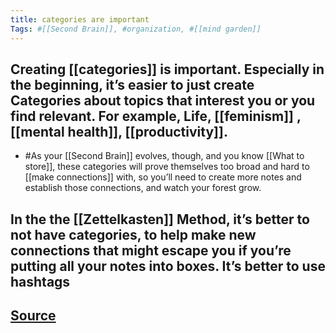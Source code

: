 ```yaml
---
title: categories are important
Tags: #[[Second Brain]], #organization, #[[mind garden]]
---
```


## Creating [[categories]] is important. Especially in the beginning, it’s easier to just create Categories about topics that interest you or you find relevant. For example, Life, [[feminism]] , [[mental health]], [[productivity]].
- #As your [[Second Brain]] evolves, though, and you know [[What to store]], these categories will prove themselves too broad and hard to [[make connections]] with, so you’ll need to create more notes and establish those connections, and watch your forest grow.
## In the the [[Zettelkasten]] Method, it’s better to not have categories, to help make new connections that might escape you if you’re putting all your notes into boxes. It’s better to use hashtags
## [Source](https://youtu.be/4bxpsvcW2mc)